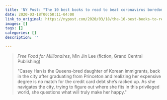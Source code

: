 ```yaml
---
title: 'NY Post: "The 10 best books to read to beat coronavirus boredom"'
date: 2020-03-18T00:50:11-04:00
link_to_original: https://nypost.com/2020/03/18/the-10-best-books-to-read-to-beat-coronavirus-boredom/
images: []
tags: []
categories: []
description: ''

---
```

> _Free Food for Millionaires_, Min Jin Lee (fiction, Grand Central Publishing)
>
> "Casey Han is the Queens-bred daughter of Korean immigrants, back in the city after graduating from Princeton and realizing her expensive degree is no match for the credit card debt she’s racked up. As she navigates the city, trying to figure out where she fits in this privileged world, she questions what will truly make her happy."